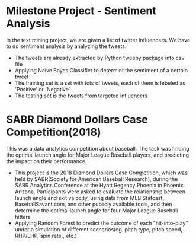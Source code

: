 # Milestone Project - Sentiment Analysis
In the text mining project, we are given a list of twitter influencers. We have to do sentiment analysis by analyzing the tweets.
* The tweets are already extracted by Python tweepy package into csv file
* Applying Naive Bayes Classifier to determint the sentiment of a certain tweet
* The training set is a set with lots of tweets, each of them is lebeled as 'Positive' or 'Negative'
* The testing set is the tweets from targeted influencers

# SABR Diamond Dollars Case Competition(2018)
This was a data analytics competition about baseball. The task was finding the optimal launch angle for Major League Baseball players, and predicting the impact on their performance.

* This project is the 2018 Diamond Dollars Case Competition, which was held by SABR(Society for American Baseball Research), during the SABR Analytics Conference at the Hyatt Regency Phoenix in Phoenix, Arizona. Participants were asked to evaluate the relationship between launch angle and exit velocity, using data from MLB Statcast, BaseballSavant.com, and other publicly available tools, and then determine the optimal launch angle for four Major League Baseball hitters
* Applying Random Forest to predict the outcome of each "hit-into-play" under a simulation of different scenarios(eg. pitch type, pitch speed, RHP/LHP, spin rate., etc.)
